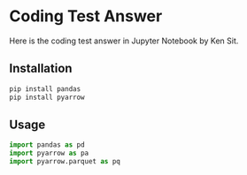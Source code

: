 # Coding Test Answer
Here is the coding test answer in Jupyter Notebook by Ken Sit.

## Installation
```bash
pip install pandas
pip install pyarrow
```
## Usage
```python
import pandas as pd
import pyarrow as pa
import pyarrow.parquet as pq
```
